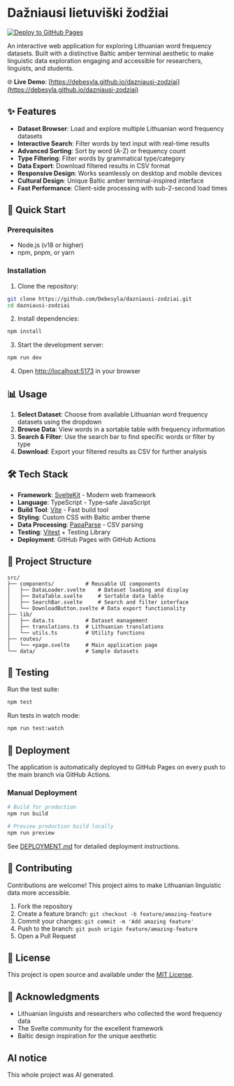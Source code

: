 # Dažniausi lietuviški žodžiai

[![Deploy to GitHub Pages](https://github.com/Debesyla/dazniausi-zodziai/actions/workflows/deploy.yml/badge.svg)](https://github.com/Debesyla/dazniausi-zodziai/actions/workflows/deploy.yml)

An interactive web application for exploring Lithuanian word frequency datasets. Built with a distinctive Baltic amber terminal aesthetic to make linguistic data exploration engaging and accessible for researchers, linguists, and students.

🌐 **Live Demo**: [https://debesyla.github.io/dazniausi-zodziai](https://debesyla.github.io/dazniausi-zodziai)

## ✨ Features

- **Dataset Browser**: Load and explore multiple Lithuanian word frequency datasets
- **Interactive Search**: Filter words by text input with real-time results
- **Advanced Sorting**: Sort by word (A-Z) or frequency count
- **Type Filtering**: Filter words by grammatical type/category
- **Data Export**: Download filtered results in CSV format
- **Responsive Design**: Works seamlessly on desktop and mobile devices
- **Cultural Design**: Unique Baltic amber terminal-inspired interface
- **Fast Performance**: Client-side processing with sub-2-second load times

## 🚀 Quick Start

### Prerequisites
- Node.js (v18 or higher)
- npm, pnpm, or yarn

### Installation

1. Clone the repository:
```bash
git clone https://github.com/Debesyla/dazniausi-zodziai.git
cd dazniausi-zodziai
```

2. Install dependencies:
```bash
npm install
```

3. Start the development server:
```bash
npm run dev
```

4. Open [http://localhost:5173](http://localhost:5173) in your browser

## 📊 Usage

1. **Select Dataset**: Choose from available Lithuanian word frequency datasets using the dropdown
2. **Browse Data**: View words in a sortable table with frequency information
3. **Search & Filter**: Use the search bar to find specific words or filter by type
4. **Download**: Export your filtered results as CSV for further analysis

## 🛠️ Tech Stack

- **Framework**: [SvelteKit](https://svelte.dev/) - Modern web framework
- **Language**: TypeScript - Type-safe JavaScript
- **Build Tool**: [Vite](https://vitejs.dev/) - Fast build tool
- **Styling**: Custom CSS with Baltic amber theme
- **Data Processing**: [PapaParse](https://www.papaparse.com/) - CSV parsing
- **Testing**: [Vitest](https://vitest.dev/) + Testing Library
- **Deployment**: GitHub Pages with GitHub Actions

## 📁 Project Structure

```
src/
├── components/          # Reusable UI components
│   ├── DataLoader.svelte    # Dataset loading and display
│   ├── DataTable.svelte     # Sortable data table
│   ├── SearchBar.svelte     # Search and filter interface
│   └── DownloadButton.svelte # Data export functionality
├── lib/
│   ├── data.ts          # Dataset management
│   ├── translations.ts  # Lithuanian translations
│   └── utils.ts         # Utility functions
├── routes/
│   └── +page.svelte     # Main application page
└── data/                # Sample datasets
```

## 🧪 Testing

Run the test suite:
```bash
npm test
```

Run tests in watch mode:
```bash
npm run test:watch
```

## 🚢 Deployment

The application is automatically deployed to GitHub Pages on every push to the main branch via GitHub Actions.

### Manual Deployment

```bash
# Build for production
npm run build

# Preview production build locally
npm run preview
```

See [DEPLOYMENT.md](DEPLOYMENT.md) for detailed deployment instructions.

## 🤝 Contributing

Contributions are welcome! This project aims to make Lithuanian linguistic data more accessible.

1. Fork the repository
2. Create a feature branch: `git checkout -b feature/amazing-feature`
3. Commit your changes: `git commit -m 'Add amazing feature'`
4. Push to the branch: `git push origin feature/amazing-feature`
5. Open a Pull Request

## 📄 License

This project is open source and available under the [MIT License](LICENSE).

## 🙏 Acknowledgments

- Lithuanian linguists and researchers who collected the word frequency data
- The Svelte community for the excellent framework
- Baltic design inspiration for the unique aesthetic

## AI notice

This whole project was AI generated.
